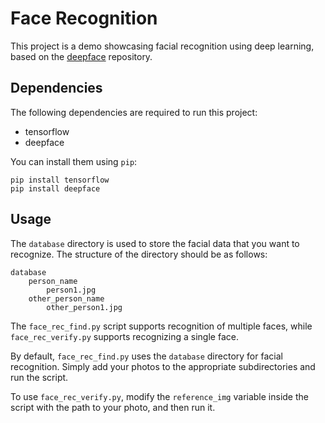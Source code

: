 <div class="markdown-body"><h1>Face Recognition</h1>
<p>This project is a demo showcasing facial recognition using deep learning, based on the <a href="https://github.com/serengil/deepface">deepface</a> repository.</p>
<h2>Dependencies</h2>
<p>The following dependencies are required to run this project:</p>
<ul>
<li>tensorflow</li>
<li>deepface</li>
</ul>
<p>You can install them using <code>pip</code>:</p>
<pre class="code-block-wrapper"><div class="code-block-header"><span class="code-block-header__lang"></span><span class="code-block-header__copy"></span></div><code class="hljs code-block-body ">pip <span class="hljs-keyword">install</span> tensorflow
pip <span class="hljs-keyword">install</span> deepface
</code></pre>
<h2>Usage</h2>
<p>The <code>database</code> directory is used to store the facial data that you want to recognize. The structure of the directory should be as follows:</p>
<pre class="code-block-wrapper"><div class="code-block-header"><span class="code-block-header__lang"></span><span class="code-block-header__copy"></span></div><code class="hljs code-block-body ">database
    person_name
        person1.<span class="hljs-keyword">jpg
</span>    other_person_name
        other_person1.<span class="hljs-keyword">jpg
</span></code></pre>
<p>The <code>face_rec_find.py</code> script supports recognition of multiple faces, while <code>face_rec_verify.py</code> supports recognizing a single face.</p>
<p>By default, <code>face_rec_find.py</code> uses the <code>database</code> directory for facial recognition. Simply add your photos to the appropriate subdirectories and run the script.</p>
<p>To use <code>face_rec_verify.py</code>, modify the <code>reference_img</code> variable inside the script with the path to your photo, and then run it.</p>
</div>
